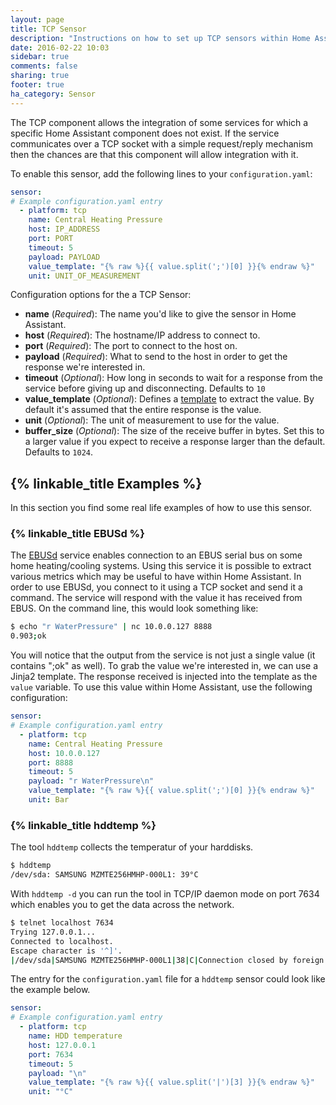```yaml
---
layout: page
title: TCP Sensor
description: "Instructions on how to set up TCP sensors within Home Assistant."
date: 2016-02-22 10:03
sidebar: true
comments: false
sharing: true
footer: true
ha_category: Sensor
---
```


The TCP component allows the integration of some services for which a specific Home Assistant component does not exist. If the service communicates over a TCP socket with a simple request/reply mechanism then the chances are that this component will allow integration with it.

To enable this sensor, add the following lines to your `configuration.yaml`:

```yaml
sensor:
# Example configuration.yaml entry
  - platform: tcp
    name: Central Heating Pressure
    host: IP_ADDRESS
    port: PORT
    timeout: 5
    payload: PAYLOAD
    value_template: "{% raw %}{{ value.split(';')[0] }}{% endraw %}"
    unit: UNIT_OF_MEASUREMENT
```

Configuration options for the a TCP Sensor:

- **name** (*Required*): The name you'd like to give the sensor in Home Assistant.
- **host** (*Required*): The hostname/IP address to connect to.
- **port** (*Required*): The port to connect to the host on.
- **payload** (*Required*): What to send to the host in order to get the response we're interested in.
- **timeout** (*Optional*): How long in seconds to wait for a response from the service before giving up and disconnecting. Defaults to `10`
- **value_template** (*Optional*): Defines a [template](/topics/templating/) to extract the value. By default it's assumed that the entire response is the value.
- **unit** (*Optional*): The unit of measurement to use for the value.
- **buffer_size** (*Optional*): The size of the receive buffer in bytes. Set this to a larger value if you expect to receive a response larger than the default. Defaults to `1024`.

## {% linkable_title Examples %}

In this section you find some real life examples of how to use this sensor.

### {% linkable_title EBUSd %}

The [EBUSd](https://github.com/john30/ebusd/wiki) service enables connection to an EBUS serial bus on some home heating/cooling systems. Using this service it is possible to extract various metrics which may be useful to have within Home Assistant. In order to use EBUSd, you connect to it using a TCP socket and send it a command. The service will respond with the value it has received from EBUS. On the command line, this would look something like:

```bash
$ echo "r WaterPressure" | nc 10.0.0.127 8888
0.903;ok
```

You will notice that the output from the service is not just a single value (it contains ";ok" as well). To grab the value we're interested in, we can use a Jinja2 template. The response received is injected into the template as the `value` variable. To use this value within Home Assistant, use the following configuration:

```yaml
sensor:
# Example configuration.yaml entry
  - platform: tcp
    name: Central Heating Pressure
    host: 10.0.0.127
    port: 8888
    timeout: 5
    payload: "r WaterPressure\n"
    value_template: "{% raw %}{{ value.split(';')[0] }}{% endraw %}"
    unit: Bar
```

### {% linkable_title hddtemp %}

The tool `hddtemp` collects the temperatur of your harddisks. 

```bash
$ hddtemp
/dev/sda: SAMSUNG MZMTE256HMHP-000L1: 39°C
```

With `hddtemp -d` you can run the tool in TCP/IP daemon mode on port 7634 which enables you to get the data across the network.

```bash
$ telnet localhost 7634
Trying 127.0.0.1...
Connected to localhost.
Escape character is '^]'.
|/dev/sda|SAMSUNG MZMTE256HMHP-000L1|38|C|Connection closed by foreign host.
```

The entry for the `configuration.yaml` file for a `hddtemp` sensor could look like the example below.

```yaml
sensor:
# Example configuration.yaml entry
  - platform: tcp
    name: HDD temperature
    host: 127.0.0.1
    port: 7634
    timeout: 5
    payload: "\n"
    value_template: "{% raw %}{{ value.split('|')[3] }}{% endraw %}"
    unit: "°C"
```
